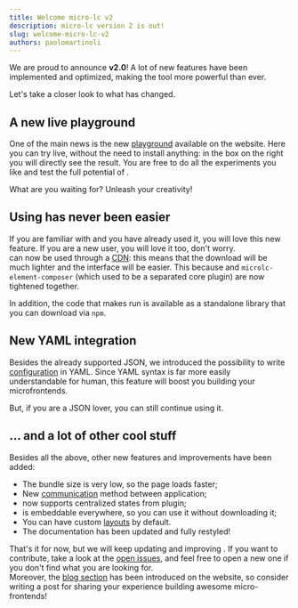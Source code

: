 ```yaml
---
title: Welcome micro-lc v2
description: micro-lc version 2 is out!
slug: welcome-micro-lc-v2
authors: paolomartinoli
---
```


We are proud to announce <micro-lc></micro-lc> **v2.0**! A lot of new features have been implemented and optimized, making the tool more powerful than ever.

Let's take a closer look to what has changed.

## A new live playground

One of the main news is the new [playground](/documentation/playground/) available on the website. Here you can try <micro-lc></micro-lc> live, without the need to install anything: in the box on the right you will directly see the result. You are free to do all the experiments you like and test the full potential of <micro-lc></micro-lc>.

What are you waiting for? Unleash your creativity!

## Using <micro-lc></micro-lc> has never been easier

If you are familiar with <micro-lc></micro-lc> and you have already used it, you will love this new feature. If you are a new user, you will love it too, don't worry.  
<micro-lc></micro-lc> can now be used through a [CDN](/documentation/docs/getting-started#import-from-cdn): this means that the download will be much lighter and the interface will be easier. This because <micro-lc></micro-lc> and `microlc-element-composer` (which used to be a separated core plugin) are now tightened together.

In addition, the code that makes <micro-lc></micro-lc> run is available as a standalone library that you can download via `npm`.

## New YAML integration

Besides the already supported JSON, we introduced the possibility to write [configuration](/documentation/api/micro-lc-web-component#configuration) in YAML. Since YAML syntax is far more easily understandable for human, this feature will boost you building your microfrontends.

But, if you are a JSON lover, you can still continue using it.

## ... and a lot of other cool stuff

Besides all the above, other new features and improvements have been added:

- The bundle size is very low, so the page loads faster;
- New [communication](/documentation/docs/concepts/communication) method between application;
- <micro-lc></micro-lc> now supports centralized states from plugin;
- <micro-lc></micro-lc> is embeddable everywhere, so you can use it without downloading it;
- You can have custom [layouts](/documentation/docs/guides/layout) by default.
- The documentation has been updated and fully restyled!

That's it for now, but we will keep updating and improving <micro-lc></micro-lc>. If you want to contribute, take a look at the [open issues](https://github.com/micro-lc/micro-lc/issues), and feel free to open a new one if you don't find what you are looking for.  
Moreover, the [blog section](/documentation/blog) has been introduced on the website, so consider writing a post for sharing your experience building awesome micro-frontends!
